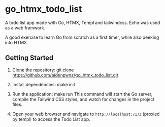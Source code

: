 # go_htmx_todo_list
A todo list app made with Go, HTMX, Templ and tailwindcss. Echo was used as a web framwork.

A good exercise to learn Go from scratch as a first timer, while also peeking into HTMX.

## Getting Started

1. Clone the repository:
git clone https://github.com/aidenpwnz/go_htmx_todo_list.git

2. Install dependencies:
make init

3. Run the application:
make run
This command will start the Go server, compile the Tailwind CSS styles, and watch for changes in the project files.

4. Open your web browser and navigate to `http://localhost:7173` (proxied by templ) to access the Todo List app.

